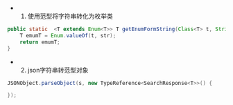 - 1. 使用范型将字符串转化为枚举类
```java
public static  <T extends Enum<T>> T getEnumFormString(Class<T> t, String str){
    T emumT = Enum.valueOf(t, str);
    return emumT;
}
```
- 2. json字符串转范型对象
```java
JSONObject.parseObject(s, new TypeReference<SearchResponse<T>>() {

});
```
